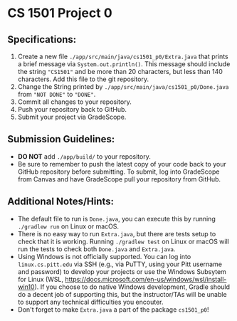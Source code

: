 # CS 1501 Project 0

## Specifications:
1. Create a new file `./app/src/main/java/cs1501_p0/Extra.java` that prints a brief message via `System.out.println()`.
	This message should include the string `"CS1501"` and be more than 20 characters, but less than 140 characters.
	Add this file to the git repository.
1. Change the String printed by `./app/src/main/java/cs1501_p0/Done.java` from `"NOT DONE"` to `"DONE"`.
1. Commit all changes to your repository.
1. Push your repository back to GitHub.
1. Submit your project via GradeScope.

## Submission Guidelines:
* **DO NOT** add `./app/build/` to your repository.
* Be sure to remember to push the latest copy of your code back to your GitHub
	repository before submitting. To submit, log into GradeScope from Canvas and
	have GradeScope pull your repository from GitHub.

## Additional Notes/Hints:
* The default file to run is `Done.java`, you can execute this by running `./gradlew run` on Linux or macOS.
* There is no easy way to run `Extra.java`, but there are tests setup to check that it is working. Running `./gradlew test` on Linux or macOS will run the tests to check both `Done.java` and `Extra.java`.
* Using Windows is not officially supported. You can log into `linux.cs.pitt.edu` via SSH (e.g., via PuTTY, using your Pitt username and password) to develop your projects or use the Windows Subsytem for Linux (WSL, https://docs.microsoft.com/en-us/windows/wsl/install-win10). If you choose to do native Windows development, Gradle should do a decent job of supporting this, but the instructor/TAs will be unable to support any technical difficulties you encouter.
* Don't forget to make `Extra.java` a part of the package `cs1501_p0`!
